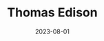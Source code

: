 ---
title: "Thomas Edison"
cc-type: person
born-on: 1847-02-11
date: 2023-08-01
died-on: 1931-10-18
hashtag: thomas-edison
tags:
  - American
  - inventor
  - scientist
  - human being
  - dead at the moment
---